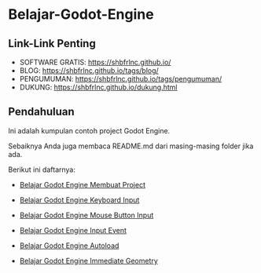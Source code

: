 # Belajar-Godot-Engine

## Link-Link Penting

- SOFTWARE GRATIS: https://shbfrlnc.github.io/
- BLOG: https://shbfrlnc.github.io/tags/blog/
- PENGUMUMAN: https://shbfrlnc.github.io/tags/pengumuman/
- DUKUNG: https://shbfrlnc.github.io/dukung.html

## Pendahuluan

Ini adalah kumpulan contoh project Godot Engine. 

Sebaiknya Anda juga membaca README.md dari masing-masing folder jika ada.

Berikut ini daftarnya: 

- [Belajar Godot Engine Membuat Project](https://github.com/shbfrlnc/Belajar-Godot-Engine/tree/main/belajar-godot-engine-membuat-project)

- [Belajar Godot Engine Keyboard Input](https://github.com/shbfrlnc/Belajar-Godot-Engine/tree/main/belajar-godot-engine-keyboard-input)

- [Belajar Godot Engine Mouse Button Input](https://github.com/shbfrlnc/Belajar-Godot-Engine/tree/main/belajar-godot-engine-mouse-button-input)

- [Belajar Godot Engine Input Event](https://github.com/shbfrlnc/Belajar-Godot-Engine/tree/main/belajar-godot-engine-input-event)

- [Belajar Godot Engine Autoload](https://github.com/shbfrlnc/Belajar-Godot-Engine/tree/main/belajar-godot-engine-autoload)

- [Belajar Godot Engine Immediate Geometry](https://github.com/shbfrlnc/Belajar-Godot-Engine/tree/main/belajar-godot-engine-immediate-geometry)
